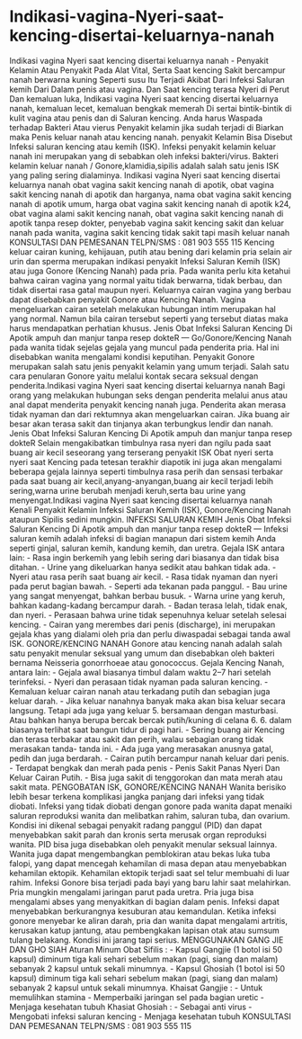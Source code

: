 # Indikasi-vagina-Nyeri-saat-kencing-disertai-keluarnya-nanah
Indikasi vagina Nyeri saat kencing disertai keluarnya nanah - Penyakit Kelamin Atau Penyakit Pada Alat Vital, Serta Saat kencing Sakit bercampur nanah berwarna kuning Seperti susu Itu Terjadi Akibat Dari Infeksi Saluran kemih Dari Dalam penis atau vagina. Dan Saat kencing terasa Nyeri di Perut Dan kemaluan luka, Indikasi vagina Nyeri saat kencing disertai keluarnya nanah, kemaluan lecet, kemaluan bengkak memerah Di sertai bintik-bintik di kulit vagina atau penis dan di Saluran kencing. Anda harus Waspada terhadap Bakteri Atau vierus Penyakit kelamin jika sudah terjadi di Biarkan maka Penis keluar nanah atau kencing nanah. penyakit Kelamin Bisa Disebut Infeksi saluran kencing atau kemih (ISK). Infeksi penyakit kelamin keluar nanah ini merupakan yang di sebabkan oleh infeksi bakteri/virus. Bakteri kelamin keluar nanah / Gonore,klamidia,sipilis adalah salah satu jenis ISK yang paling sering dialaminya.  Indikasi vagina Nyeri saat kencing disertai keluarnya nanah  obat vagina sakit kencing nanah di apotik, obat vagina sakit kencing nanah di apotik dan harganya, nama obat vagina sakit kencing nanah di apotik umum, harga obat vagina sakit kencing nanah di apotik k24, obat vagina alami sakit kencing nanah, obat vagina sakit kencing nanah di apotik tanpa resep dokter, penyebab vagina sakit kencing sakit dan keluar nanah pada wanita, vagina sakit kencing tidak sakit tapi masih keluar nanah   KONSULTASI DAN PEMESANAN TELPN/SMS : 081 903 555 115   Kencing keluar cairan kuning, kehijauan, putih atau bening dari kelamin pria selain air urin dan sperma merupakan indikasi penyakit Infeksi Saluran Kemih (ISK) atau juga Gonore (Kencing Nanah) pada pria. Pada wanita perlu kita ketahui bahwa cairan vagina yang normal yaitu tidak berwarna, tidak berbau, dan tidak disertai rasa gatal maupun nyeri. Keluarnya cairan vagina yang berbau dapat disebabkan penyakit Gonore atau Kencing Nanah. Vagina mengeluarkan cairan setelah melakukan hubungan intim merupakan hal yang normal. Namun bila cairan tersebut seperti yang tersebut diatas maka harus mendapatkan perhatian khusus.  Jenis Obat Infeksi Saluran Kencing Di Apotik ampuh dan manjur tanpa resep dokteR — Go/Gonore/Kencing Nanah pada wanita tidak sejelas gejala yang muncul pada penderita pria. Hal ini disebabkan wanita mengalami kondisi keputihan. Penyakit Gonore merupakan salah satu jenis penyakit kelamin yang umum terjadi. Salah satu cara penularan Gonore yaitu melalui kontak secara seksual dengan penderita.Indikasi vagina Nyeri saat kencing disertai keluarnya nanah  Bagi orang yang melakukan hubungan seks dengan penderita melalui anus atau anal dapat menderita penyakit kencing nanah juga. Penderita akan merasa tidak nyaman dan dari rektumnya akan mengeluarkan cairan. Jika buang air besar akan terasa sakit dan tinjanya akan terbungkus lendir dan nanah. Jenis Obat Infeksi Saluran Kencing Di Apotik ampuh dan manjur tanpa resep dokteR Selain mengakibatkan timbulnya rasa nyeri dan ngilu pada saat buang air kecil seseorang yang terserang penyakit ISK Obat nyeri serta nyeri saat Kencing pada tetesan terakhir diapotik ini juga akan mengalami beberapa gejala lainnya seperti timbulnya rasa perih dan sensasi terbakar pada saat buang air kecil,anyang-anyangan,buang air kecil terjadi lebih sering,warna urine berubah menjadi keruh,serta bau urine yang menyengat.Indikasi vagina Nyeri saat kencing disertai keluarnya nanah Kenali Penyakit Kelamin Infeksi Saluran Kemih (ISK), Gonore/Kencing Nanah ataupun Sipilis sedini mungkin.   INFEKSI SALURAN KEMIH  Jenis Obat Infeksi Saluran Kencing Di Apotik ampuh dan manjur tanpa resep dokteR — Infeksi saluran kemih adalah infeksi di bagian manapun dari sistem kemih Anda seperti ginjal, saluran kemih, kandung kemih, dan uretra.   Gejala ISK antara lain:  - Rasa ingin berkemih yang lebih sering dari biasanya dan tidak bisa ditahan. - Urine yang dikeluarkan hanya sedikit atau bahkan tidak ada. - Nyeri atau rasa perih saat buang air kecil. - Rasa tidak nyaman dan nyeri pada perut bagian bawah. - Seperti ada tekanan pada panggul. - Bau urine yang sangat menyengat, bahkan berbau busuk. - Warna urine yang keruh, bahkan kadang-kadang bercampur darah. - Badan terasa lelah, tidak enak, dan nyeri. - Perasaan bahwa urine tidak sepenuhnya keluar setelah selesai kencing. - Cairan yang merembes dari penis (discharge), ini merupakan gejala khas yang dialami oleh pria dan perlu diwaspadai sebagai tanda awal ISK.   GONORE/KENCING NANAH  Gonore atau kencing nanah adalah salah satu penyakit menular seksual yang umum dan disebabkan oleh bakteri bernama Neisseria gonorrhoeae atau gonococcus. Gejala Kencing Nanah, antara lain: - Gejala awal biasanya timbul dalam waktu 2–7 hari setelah terinfeksi. - Nyeri dan perasaan tidak nyaman pada saluran kencing. - Kemaluan keluar cairan nanah atau terkadang putih dan sebagian juga keluar darah. - Jika keluar nanahnya banyak maka akan bisa keluar secara langsung. Tetapi ada juga yang keluar 5. bersamaan dengan masturbasi. Atau bahkan hanya berupa bercak bercak putih/kuning di celana 6. 6. dalam biasanya terlihat saat bangun tidur di pagi hari. - Sering buang air Kencing dan terasa terbakar atau sakit dan perih, walau sebagian orang tidak merasakan tanda- tanda ini. - Ada juga yang merasakan anusnya gatal, pedih dan juga berdarah. - Cairan putih bercampur nanah keluar dari penis. - Terdapat bengkak dan merah pada penis - Penis Sakit Panas Nyeri Dan Keluar Cairan Putih. - Bisa juga sakit di tenggorokan dan mata merah atau sakit mata.     PENGOBATAN ISK, GONORE/KENCING NANAH  Wanita berisiko lebih besar terkena komplikasi jangka panjang dari infeksi yang tidak diobati. Infeksi yang tidak diobati dengan gonore pada wanita dapat menaiki saluran reproduksi wanita dan melibatkan rahim, saluran tuba, dan ovarium. Kondisi ini dikenal sebagai penyakit radang panggul (PID) dan dapat menyebabkan sakit parah dan kronis serta merusak organ reproduksi wanita. PID bisa juga disebabkan oleh penyakit menular seksual lainnya.  Wanita juga dapat mengembangkan pemblokiran atau bekas luka tuba falopi, yang dapat mencegah kehamilan di masa depan atau menyebabkan kehamilan ektopik. Kehamilan ektopik terjadi saat sel telur membuahi di luar rahim. Infeksi Gonore bisa terjadi pada bayi yang baru lahir saat melahirkan.   Pria mungkin mengalami jaringan parut pada uretra. Pria juga bisa mengalami abses yang menyakitkan di bagian dalam penis. Infeksi dapat menyebabkan berkurangnya kesuburan atau kemandulan. Ketika infeksi gonore menyebar ke aliran darah, pria dan wanita dapat mengalami artritis, kerusakan katup jantung, atau pembengkakan lapisan otak atau sumsum tulang belakang. Kondisi ini jarang tapi serius.  MENGGUNAKAN GANG JIE DAN GHO SIAH     Aturan Minum Obat Sifilis :  - Kapsul Gangjie (1 botol isi 50 kapsul) diminum tiga kali sehari sebelum makan (pagi, siang dan malam) sebanyak 2 kapsul untuk sekali minumnya. - Kapsul Ghosiah (1 botol isi 50 kapsul) diminum tiga kali sehari sebelum makan (pagi, siang dan malam) sebanyak 2 kapsul untuk sekali minumnya.  Khaisat Gangjie :  - Untuk memulihkan stamina - Memperbaiki jaringan sel pada bagian uretic - Menjaga kesehatan tubuh  Khasiat Ghosiah : - Sebagai anti virus - Mengobati infeksi saluran kencing - Menjaga kesehatan tubuh  KONSULTASI DAN PEMESANAN TELPN/SMS : 081 903 555 115
